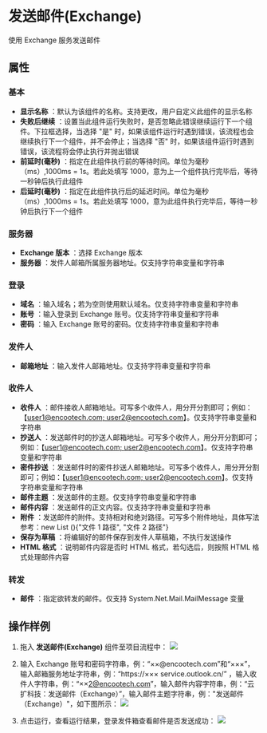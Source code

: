 # 发送邮件(Exchange)

使用 Exchange 服务发送邮件

## 属性

### 基本
- **显示名称** ：默认为该组件的名称。支持更改，用户自定义此组件的显示名称
- **失败后继续** ：设置当此组件运行失败时，是否忽略此错误继续运行下一个组件。下拉框选择，当选择 "是" 时，如果该组件运行时遇到错误，该流程也会继续执行下一个组件，并不会停止；当选择 "否" 时，如果该组件运行时遇到错误，该流程将会停止执行并抛出错误
- **前延时(毫秒)** ：指定在此组件执行前的等待时间。单位为毫秒（ms）,1000ms = 1s。若此处填写 1000，意为上一个组件执行完毕后，等待一秒钟后执行此组件
- **后延时(毫秒)** ：指定在此组件执行后的延迟时间。单位为毫秒（ms）,1000ms = 1s。若此处填写 1000，意为此组件执行完毕后，等待一秒钟后执行下一个组件

### 服务器

- **Exchange 版本** ：选择 Exchange 版本
- **服务器** ：发件人邮箱所属服务器地址。仅支持字符串变量和字符串


### 登录

- **域名** ：输入域名；若为空则使用默认域名。仅支持字符串变量和字符串
- **账号** ：输入登录到 Exchange 账号。仅支持字符串变量和字符串
- **密码** ：输入 Exchange 账号的密码。仅支持字符串变量和字符串

### 发件人

- **邮箱地址** ：输入发件人邮箱地址。仅支持字符串变量和字符串

### 收件人

- **收件人** ：邮件接收人邮箱地址。可写多个收件人，用分开分割即可；例如：【[user1@encootech.com; user2@encootech.com](mailto:user1@encootech.com;%20user2@encootech.com)】。仅支持字符串变量和字符串
- **抄送人** ：发送邮件时的抄送人邮箱地址。可写多个收件人，用分开分割即可；例如：【[user1@encootech.com; user2@encootech.com](mailto:user1@encootech.com;%20user2@encootech.com)】。仅支持字符串变量和字符串
- **密件抄送** ：发送邮件时的密件抄送人邮箱地址。可写多个收件人，用分开分割即可；例如：【[user1@encootech.com; user2@encootech.com](mailto:user1@encootech.com;%20user2@encootech.com)】。仅支持字符串变量和字符串
- **邮件主题** ：发送邮件的主题。仅支持字符串变量和字符串
- **邮件内容** ：发送邮件的正文内容。仅支持字符串变量和字符串
- **附件** ：发送邮件的附件。支持相对和绝对路径。可写多个附件地址，具体写法参考：new List <string>(){"文件 1 路径", "文件 2 路径"}
- **保存为草稿** ：将编辑好的邮件保存到发件人草稿箱，不执行发送操作
- **HTML 格式** ：说明邮件内容是否时 HTML 格式，若勾选后，则按照 HTML 格式处理邮件内容

### 转发

- **邮件** ：指定欲转发的邮件。仅支持 System.Net.Mail.MailMessage 变量

## 操作样例

1. 拖入 **发送邮件(Exchange)** 组件至项目流程中：
 ![](https://docimages.blob.core.chinacloudapi.cn/images/Activities/SendExchangeMail20201222.png)

2. 输入 Exchange 账号和密码字符串，例：“××@encootech.com”和“×××”，输入邮箱服务地址字符串，例：“https://××× service.outlook.cn/” ，输入收件人字符串，例：“××2@encootech.com”，输入邮件内容字符串，例：“云扩科技：发送邮件（Exchange）”，输入邮件主题字符串，例："发送邮件（Exchange）"，如下图所示：
 ![](https://docimages.blob.core.chinacloudapi.cn/images/Activities/SendExchangeMail2020122202.png)

3. 点击运行，查看运行结果，登录发件箱查看邮件是否发送成功：
![](https://docimages.blob.core.chinacloudapi.cn/images/Activities/SendExchangeMail2020122203.png)